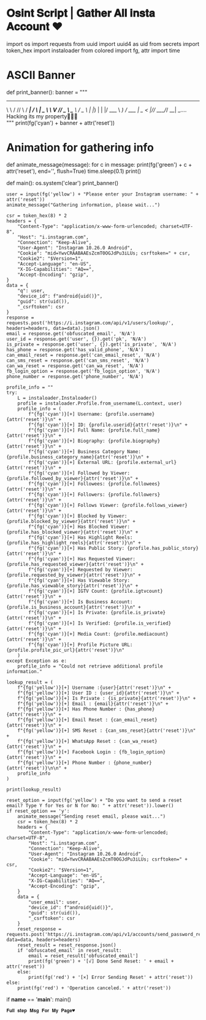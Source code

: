 # 𝐎𝐬𝐢𝐧𝐭 𝐒𝐜𝐫𝐢𝐩𝐭 | 𝐆𝐚𝐭𝐡𝐞𝐫 𝐀𝐥𝐥 𝐢𝐧𝐬𝐭𝐚 𝐀𝐜𝐜𝐨𝐮𝐧𝐭 ♥️
import os
import requests
from uuid import uuid4 as uid
from secrets import token_hex
import instaloader
from colored import fg, attr
import time

# ASCII Banner
def print_banner():
    banner = """

__   __ _    ____    _    ____  
\ \ / // \  / ___|  / \  |  _ \ 
 \ V // _ \ \___ \ / _ \ | |_) |
  | |/ ___ \ ___) / ___ \|  _ < 
  |_/_/   \_\____/_/   \_\_| \_\.... Hacking its my property🚀👩‍💻                    
    """
    print(fg('cyan') + banner + attr('reset'))

# Animation for gathering info
def animate_message(message):
    for c in message:
        print(fg('green') + c + attr('reset'), end='', flush=True)
        time.sleep(0.1)
    print()

def main():
    os.system('clear')
    print_banner()

    user = input(fg('yellow') + "Please enter your Instagram username: " + attr('reset'))
    animate_message("Gathering information, please wait...")
    
    csr = token_hex(8) * 2
    headers = {
        "Content-Type": "application/x-www-form-urlencoded; charset=UTF-8",
        "Host": "i.instagram.com",
        "Connection": "Keep-Alive",
        "User-Agent": "Instagram 10.26.0 Android",
        "Cookie": "mid=YwvCRAABAAEsZcmT0OGJdPu3iLUs; csrftoken=" + csr,
        "Cookie2": "$Version=1",
        "Accept-Language": "en-US",
        "X-IG-Capabilities": "AQ==",
        "Accept-Encoding": "gzip",
    }
    data = {
        "q": user,
        "device_id": f"android{uid()}",
        "guid": str(uid()),
        "_csrftoken": csr
    }
    response = requests.post('https://i.instagram.com/api/v1/users/lookup/', headers=headers, data=data).json()
    email = response.get('obfuscated_email', 'N/A')
    user_id = response.get('user', {}).get('pk', 'N/A')
    is_private = response.get('user', {}).get('is_private', 'N/A')
    has_phone = response.get('has_valid_phone', 'N/A')
    can_email_reset = response.get('can_email_reset', 'N/A')
    can_sms_reset = response.get('can_sms_reset', 'N/A')
    can_wa_reset = response.get('can_wa_reset', 'N/A')
    fb_login_option = response.get('fb_login_option', 'N/A')
    phone_number = response.get('phone_number', 'N/A')

    profile_info = ""
    try:
        L = instaloader.Instaloader()
        profile = instaloader.Profile.from_username(L.context, user)
        profile_info = (
            f"{fg('cyan')}[+] Username: {profile.username}{attr('reset')}\n" +
            f"{fg('cyan')}[+] ID: {profile.userid}{attr('reset')}\n" +
            f"{fg('cyan')}[+] Full Name: {profile.full_name}{attr('reset')}\n" +
            f"{fg('cyan')}[+] Biography: {profile.biography}{attr('reset')}\n" +
            f"{fg('cyan')}[+] Business Category Name: {profile.business_category_name}{attr('reset')}\n" +
            f"{fg('cyan')}[+] External URL: {profile.external_url}{attr('reset')}\n" +
            f"{fg('cyan')}[+] Followed by Viewer: {profile.followed_by_viewer}{attr('reset')}\n" +
            f"{fg('cyan')}[+] Followees: {profile.followees}{attr('reset')}\n" +
            f"{fg('cyan')}[+] Followers: {profile.followers}{attr('reset')}\n" +
            f"{fg('cyan')}[+] Follows Viewer: {profile.follows_viewer}{attr('reset')}\n" +
            f"{fg('cyan')}[+] Blocked by Viewer: {profile.blocked_by_viewer}{attr('reset')}\n" +
            f"{fg('cyan')}[+] Has Blocked Viewer: {profile.has_blocked_viewer}{attr('reset')}\n" +
            f"{fg('cyan')}[+] Has Highlight Reels: {profile.has_highlight_reels}{attr('reset')}\n" +
            f"{fg('cyan')}[+] Has Public Story: {profile.has_public_story}{attr('reset')}\n" +
            f"{fg('cyan')}[+] Has Requested Viewer: {profile.has_requested_viewer}{attr('reset')}\n" +
            f"{fg('cyan')}[+] Requested by Viewer: {profile.requested_by_viewer}{attr('reset')}\n" +
            f"{fg('cyan')}[+] Has Viewable Story: {profile.has_viewable_story}{attr('reset')}\n" +
            f"{fg('cyan')}[+] IGTV Count: {profile.igtvcount}{attr('reset')}\n" +
            f"{fg('cyan')}[+] Is Business Account: {profile.is_business_account}{attr('reset')}\n" +
            f"{fg('cyan')}[+] Is Private: {profile.is_private}{attr('reset')}\n" +
            f"{fg('cyan')}[+] Is Verified: {profile.is_verified}{attr('reset')}\n" +
            f"{fg('cyan')}[+] Media Count: {profile.mediacount}{attr('reset')}\n" +
            f"{fg('cyan')}[+] Profile Picture URL: {profile.profile_pic_url}{attr('reset')}\n"
        )
    except Exception as e:
        profile_info = "Could not retrieve additional profile information."

    lookup_result = (
        f"{fg('yellow')}[+] Username :{user}{attr('reset')}\n" +
        f"{fg('yellow')}[+] User ID : {user_id}{attr('reset')}\n" +
        f"{fg('yellow')}[+] Is Private : {is_private}{attr('reset')}\n" +
        f"{fg('yellow')}[+] Email : {email}{attr('reset')}\n" +
        f"{fg('yellow')}[+] Has Phone Number : {has_phone}{attr('reset')}\n" +
        f"{fg('yellow')}[+] Email Reset : {can_email_reset}{attr('reset')}\n" +
        f"{fg('yellow')}[+] SMS Reset : {can_sms_reset}{attr('reset')}\n" +
        f"{fg('yellow')}[+] WhatsApp Reset : {can_wa_reset}{attr('reset')}\n" +
        f"{fg('yellow')}[+] Facebook Login : {fb_login_option}{attr('reset')}\n" +
        f"{fg('yellow')}[+] Phone Number : {phone_number}{attr('reset')}\n\n" +
        profile_info
    )

    print(lookup_result)

    reset_option = input(fg('yellow') + "Do you want to send a reset email? Type Y for Yes or N for No: " + attr('reset')).lower()
    if reset_option == 'y':
        animate_message("Sending reset email, please wait...")
        csr = token_hex(8) * 2
        headers = {
            "Content-Type": "application/x-www-form-urlencoded; charset=UTF-8",
            "Host": "i.instagram.com",
            "Connection": "Keep-Alive",
            "User-Agent": "Instagram 10.26.0 Android",
            "Cookie": "mid=YwvCRAABAAEsZcmT0OGJdPu3iLUs; csrftoken=" + csr,
            "Cookie2": "$Version=1",
            "Accept-Language": "en-US",
            "X-IG-Capabilities": "AQ==",
            "Accept-Encoding": "gzip",
        }
        data = {
            "user_email": user,
            "device_id": f"android{uid()}",
            "guid": str(uid()),
            "_csrftoken": csr
        }
        reset_response = requests.post('https://i.instagram.com/api/v1/accounts/send_password_reset/', data=data, headers=headers)
        reset_result = reset_response.json()
        if 'obfuscated_email' in reset_result:
            email = reset_result['obfuscated_email']
            print(fg('green') + '[√] Done Send Reset: ' + email + attr('reset'))
        else:
            print(fg('red') + '[×] Error Sending Reset' + attr('reset'))
    else:
        print(fg('red') + 'Operation canceled.' + attr('reset'))

if __name__ == '__main__':
    main()

    𝐅𝐮𝐥𝐥 𝐬𝐭𝐞𝐩 𝐌𝐬𝐠 𝐅𝐨𝐫 𝐌𝐲 𝐏𝐚𝐠𝐞♥️
